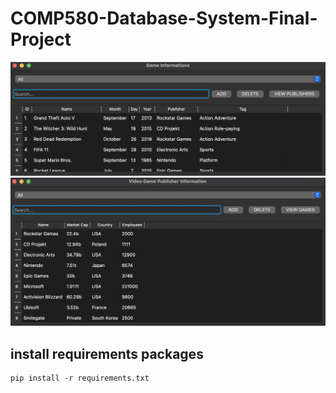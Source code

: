 # COMP580-Database-System-Final-Project
![](/results/game_table.png)
![](/results/publisher_table.png)

## install requirements packages
```
pip install -r requirements.txt
```
